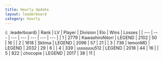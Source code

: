 ```yaml
---
title: Hourly Update
layout: leaderboard
category: hourly
---
```


{: .leaderboard}
| Rank | LV | Player | Division | Elo | Wins | Losses |
| --- | --- | --- | --- | --- | --- | --- |
| <span data-change="0">1</span> | 2779 | <span title="ID: 164871">KawashiroNitori</span> | LEGEND | <span data-change="0">2102</span> | <span data-change="0">50</span> | <span data-change="0">16</span> |
| <span data-change="0">2</span> | 1618 | <span title="ID: 353063">Sktima</span> | LEGEND | <span data-change="0">2096</span> | <span data-change="0">57</span> | <span data-change="0">21</span> |
| <span data-change="0">3</span> | 736 | <span title="ID: 76009">lemonMD</span> | LEGEND | <span data-change="0">2032</span> | <span data-change="0">29</span> | <span data-change="0">6</span> |
| <span data-change="0">4</span> | 339 | <span title="ID: 655022">uuuuuuu512</span> | LEGEND | <span data-change="0">2018</span> | <span data-change="0">44</span> | <span data-change="0">16</span> |
| <span data-change="0">5</span> | 822 | <span title="ID: 495743">chocopie</span> | LEGEND | <span data-change="0">2017</span> | <span data-change="0">38</span> | <span data-change="0">11</span> |